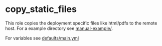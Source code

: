 # copy\_static\_files

This role copies the deployment specific files like html/pdfs to the remote host.
For a example directory see [manual-example/](../../manual-example/).

For variables see [defaults/main.yml](defaults/main.yml)
